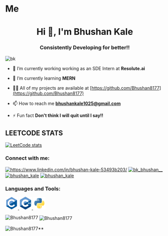# Me
<h1 align="center">Hi 👋, I'm Bhushan Kale</h1>
<h3 align="center">Consistently Developing for better!!</h3>

<p align="left"> <img src="https://komarev.com/ghpvc/?username=bk&label=Profile%20views&color=0e75b6&style=flat" alt="bk" /> </p>

- 🔭 I’m currently working working as an SDE Intern at **Resolute.ai**

- 🌱 I’m currently learning **MERN**

- 👨‍💻 All of my projects are available at [https://github.com/Bhushan8177](https://github.com/Bhushan8177)

- 📫 How to reach me **bhushankale1025@gmail.com**

- ⚡ Fun fact **Don't think I will quit until I say!!**

## LEETCODE STATS
[![LeetCode stats](https://leetcode-stats-six.vercel.app/?username=bhushan_kale&theme=dark)](https://github.com/KnlnKS/leetcode-stats)

<h3 align="left">Connect with me:</h3>
<p align="left">
<a href="https://linkedin.com/in/https://www.linkedin.com/in/bhushan-kale-53493b203/" target="blank"><img align="center" src="https://raw.githubusercontent.com/rahuldkjain/github-profile-readme-generator/master/src/images/icons/Social/linked-in-alt.svg" alt="https://www.linkedin.com/in/bhushan-kale-53493b203/" height="30" width="40" /></a>
<a href="https://instagram.com/bk_bhushan__" target="blank"><img align="center" src="https://raw.githubusercontent.com/rahuldkjain/github-profile-readme-generator/master/src/images/icons/Social/instagram.svg" alt="bk_bhushan__" height="30" width="40" /></a>
<a href="https://www.codechef.com/users/bhushan_kale" target="blank"><img align="center" src="https://cdn.jsdelivr.net/npm/simple-icons@3.1.0/icons/codechef.svg" alt="bhushan_kale" height="30" width="40" /></a>
<a href="https://www.hackerrank.com/bhushan_kale" target="blank"><img align="center" src="https://raw.githubusercontent.com/rahuldkjain/github-profile-readme-generator/master/src/images/icons/Social/hackerrank.svg" alt="bhushan_kale" height="30" width="40" /></a>
</p>

<h3 align="left">Languages and Tools:</h3>
<p align="left"> <a href="https://www.cprogramming.com/" target="_blank"> <img src="https://raw.githubusercontent.com/devicons/devicon/master/icons/c/c-original.svg" alt="c" width="40" height="40"/> </a> <a href="https://www.w3schools.com/cpp/" target="_blank"> <img src="https://raw.githubusercontent.com/devicons/devicon/master/icons/cplusplus/cplusplus-original.svg" alt="cplusplus" width="40" height="40"/> </a> <a href="https://www.python.org" target="_blank"> <img src="https://raw.githubusercontent.com/devicons/devicon/master/icons/python/python-original.svg" alt="python" width="40" height="40"/> </a> </p>

<p><img align="left" src="https://github-readme-stats.vercel.app/api/top-langs?username=Bhushan8177&show_icons=true&locale=en&layout=compact" alt="Bhushan8177" /></p>

<p>&nbsp;<img align="center" src="https://github-readme-stats.vercel.app/api?username=Bhushan8177&show_icons=true&locale=en" alt="Bhushan8177" /></p>

<p><img align="center" src="https://github-readme-streak-stats.herokuapp.com/?user=Bhushan8177&" alt="Bhushan8177**" /></p>
